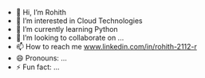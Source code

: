 - 👋 Hi, I’m Rohith
- 👀 I’m interested in Cloud Technologies
- 🌱 I’m currently learning Python
- 💞️ I’m looking to collaborate on ...
- 📫 How to reach me www.linkedin.com/in/rohith-2112-r
- 😄 Pronouns: ...
- ⚡ Fun fact: ...

<!---
rohith21122000/rohith21122000 is a ✨ special ✨ repository because its `README.md` (this file) appears on your GitHub profile.
You can click the Preview link to take a look at your changes.
--->
